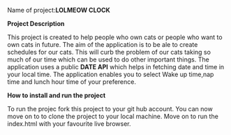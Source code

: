 Name of project:**LOLMEOW CLOCK**


**Project Description**


This project is created to help people who own cats or people who want to own cats in future. The aim of the application is to be ale to create schedules for our cats. This will curb the problem of our cats taking so much of our time which can be used to do other important things.
The application uses a public **DATE API** which helps in fetching date and time in your local time.
The application enables you to select Wake up time,nap time and lunch hour time of your preference.

 **How to install and run the project**


 To run the projec fork this project to your git hub account. You can now move on to to clone the project to your local machine. Move on to run the index.html with your favourite live browser.
